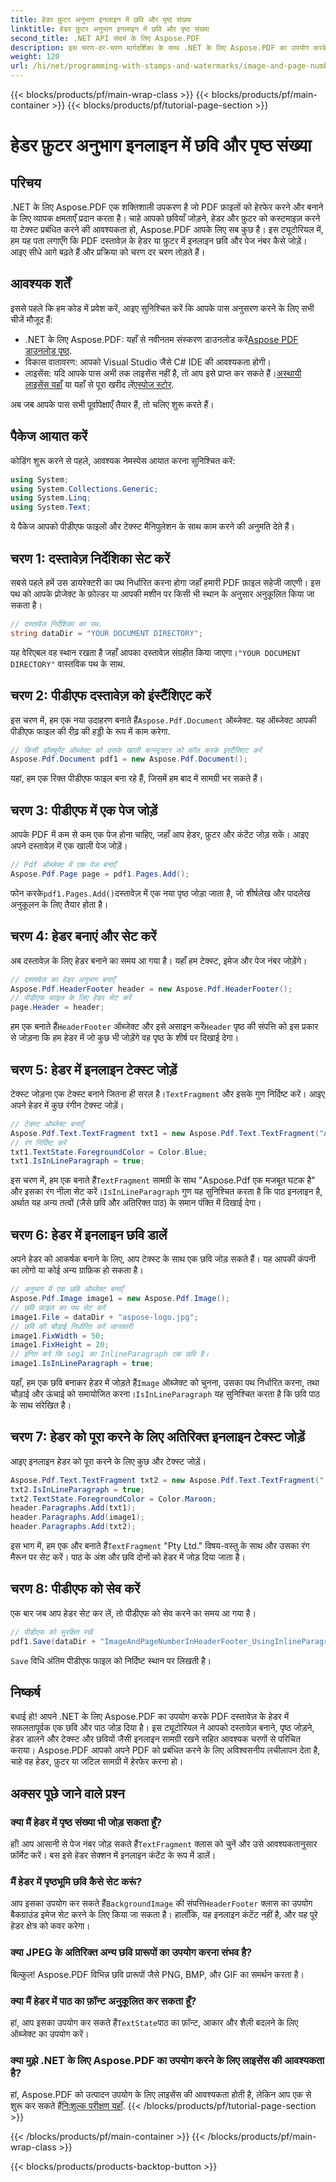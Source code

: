 ```yaml
---
title: हेडर फ़ुटर अनुभाग इनलाइन में छवि और पृष्ठ संख्या
linktitle: हेडर फ़ुटर अनुभाग इनलाइन में छवि और पृष्ठ संख्या
second_title: .NET API संदर्भ के लिए Aspose.PDF
description: इस चरण-दर-चरण मार्गदर्शिका के साथ .NET के लिए Aspose.PDF का उपयोग करके PDF के शीर्ष अनुभाग में इनलाइन छवि और पृष्ठ संख्या जोड़ना सीखें।
weight: 120
url: /hi/net/programming-with-stamps-and-watermarks/image-and-page-number-in-header-footer-section-inline/
---
```


{{< blocks/products/pf/main-wrap-class >}}
{{< blocks/products/pf/main-container >}}
{{< blocks/products/pf/tutorial-page-section >}}

# हेडर फ़ुटर अनुभाग इनलाइन में छवि और पृष्ठ संख्या

## परिचय

.NET के लिए Aspose.PDF एक शक्तिशाली उपकरण है जो PDF फ़ाइलों को हेरफेर करने और बनाने के लिए व्यापक क्षमताएँ प्रदान करता है। चाहे आपको छवियाँ जोड़ने, हेडर और फ़ुटर को कस्टमाइज़ करने या टेक्स्ट प्रबंधित करने की आवश्यकता हो, Aspose.PDF आपके लिए सब कुछ है। इस ट्यूटोरियल में, हम यह पता लगाएँगे कि PDF दस्तावेज़ के हेडर या फ़ुटर में इनलाइन छवि और पेज नंबर कैसे जोड़ें। आइए सीधे आगे बढ़ते हैं और प्रक्रिया को चरण दर चरण तोड़ते हैं।

## आवश्यक शर्तें

इससे पहले कि हम कोड में प्रवेश करें, आइए सुनिश्चित करें कि आपके पास अनुसरण करने के लिए सभी चीजें मौजूद हैं:

-  .NET के लिए Aspose.PDF: यहाँ से नवीनतम संस्करण डाउनलोड करें[Aspose PDF डाउनलोड पृष्ठ](https://releases.aspose.com/pdf/net/).
- विकास वातावरण: आपको Visual Studio जैसे C# IDE की आवश्यकता होगी।
-  लाइसेंस: यदि आपके पास अभी तक लाइसेंस नहीं है, तो आप इसे प्राप्त कर सकते हैं।[अस्थायी लाइसेंस यहाँ](https://purchase.aspose.com/temporary-license/) या यहाँ से पूरा खरीद लें[एस्पोज स्टोर](https://purchase.aspose.com/buy).

अब जब आपके पास सभी पूर्वापेक्षाएँ तैयार हैं, तो चलिए शुरू करते हैं।

## पैकेज आयात करें

कोडिंग शुरू करने से पहले, आवश्यक नेमस्पेस आयात करना सुनिश्चित करें:

```csharp
using System;
using System.Collections.Generic;
using System.Linq;
using System.Text;
```

ये पैकेज आपको पीडीएफ फाइलों और टेक्स्ट मैनिपुलेशन के साथ काम करने की अनुमति देते हैं।

## चरण 1: दस्तावेज़ निर्देशिका सेट करें

सबसे पहले हमें उस डायरेक्टरी का पथ निर्धारित करना होगा जहाँ हमारी PDF फ़ाइल सहेजी जाएगी। इस पथ को आपके प्रोजेक्ट के फ़ोल्डर या आपकी मशीन पर किसी भी स्थान के अनुसार अनुकूलित किया जा सकता है।

```csharp
// दस्तावेज़ निर्देशिका का पथ.
string dataDir = "YOUR DOCUMENT DIRECTORY";
```

 यह वेरिएबल वह स्थान रखता है जहाँ आपका दस्तावेज़ संग्रहीत किया जाएगा।`"YOUR DOCUMENT DIRECTORY"` वास्तविक पथ के साथ.

## चरण 2: पीडीएफ दस्तावेज़ को इंस्टैंशिएट करें

 इस चरण में, हम एक नया उदाहरण बनाते हैं`Aspose.Pdf.Document` ऑब्जेक्ट. यह ऑब्जेक्ट आपकी पीडीएफ फाइल की रीढ़ की हड्डी के रूप में काम करेगा.

```csharp
// किसी डॉक्यूमेंट ऑब्जेक्ट को उसके खाली कन्स्ट्रक्टर को कॉल करके इंस्टैंसिएट करें
Aspose.Pdf.Document pdf1 = new Aspose.Pdf.Document();
```

यहां, हम एक रिक्त पीडीएफ फाइल बना रहे हैं, जिसमें हम बाद में सामग्री भर सकते हैं।

## चरण 3: पीडीएफ में एक पेज जोड़ें

आपके PDF में कम से कम एक पेज होना चाहिए, जहाँ आप हेडर, फ़ुटर और कंटेंट जोड़ सकें। आइए अपने दस्तावेज़ में एक खाली पेज जोड़ें।

```csharp
// Pdf ऑब्जेक्ट में एक पेज बनाएँ
Aspose.Pdf.Page page = pdf1.Pages.Add();
```

 फोन करके`pdf1.Pages.Add()`दस्तावेज़ में एक नया पृष्ठ जोड़ा जाता है, जो शीर्षलेख और पादलेख अनुकूलन के लिए तैयार होता है।

## चरण 4: हेडर बनाएं और सेट करें

अब दस्तावेज़ के लिए हेडर बनाने का समय आ गया है। यहाँ हम टेक्स्ट, इमेज और पेज नंबर जोड़ेंगे।

```csharp
// दस्तावेज़ का हेडर अनुभाग बनाएँ
Aspose.Pdf.HeaderFooter header = new Aspose.Pdf.HeaderFooter();
// पीडीएफ फाइल के लिए हेडर सेट करें
page.Header = header;
```

 हम एक बनाते हैं`HeaderFooter` ऑब्जेक्ट और इसे असाइन करें`Header` पृष्ठ की संपत्ति को इस प्रकार से जोड़ना कि हम हेडर में जो कुछ भी जोड़ेंगे वह पृष्ठ के शीर्ष पर दिखाई देगा।

## चरण 5: हेडर में इनलाइन टेक्स्ट जोड़ें

 टेक्स्ट जोड़ना एक टेक्स्ट बनाने जितना ही सरल है।`TextFragment` और इसके गुण निर्दिष्ट करें। आइए अपने हेडर में कुछ रंगीन टेक्स्ट जोड़ें।

```csharp
// टेक्स्ट ऑब्जेक्ट बनाएँ
Aspose.Pdf.Text.TextFragment txt1 = new Aspose.Pdf.Text.TextFragment("Aspose.Pdf is a Robust component by");
// रंग निर्दिष्ट करें
txt1.TextState.ForegroundColor = Color.Blue;
txt1.IsInLineParagraph = true;
```

 इस चरण में, हम एक बनाते हैं`TextFragment` सामग्री के साथ "Aspose.Pdf एक मजबूत घटक है" और इसका रंग नीला सेट करें।`IsInLineParagraph` गुण यह सुनिश्चित करता है कि पाठ इनलाइन है, अर्थात यह अन्य तत्वों (जैसे छवि और अतिरिक्त पाठ) के समान पंक्ति में दिखाई देगा।

## चरण 6: हेडर में इनलाइन छवि डालें

अपने हेडर को आकर्षक बनाने के लिए, आप टेक्स्ट के साथ एक छवि जोड़ सकते हैं। यह आपकी कंपनी का लोगो या कोई अन्य ग्राफ़िक हो सकता है।

```csharp
// अनुभाग में एक छवि ऑब्जेक्ट बनाएँ
Aspose.Pdf.Image image1 = new Aspose.Pdf.Image();
// छवि फ़ाइल का पथ सेट करें
image1.File = dataDir + "aspose-logo.jpg";
// छवि की चौड़ाई निर्धारित करें जानकारी
image1.FixWidth = 50;
image1.FixHeight = 20;
// इंगित करें कि seg1 का InlineParagraph एक छवि है।
image1.IsInLineParagraph = true;
```

 यहाँ, हम एक छवि बनाकर हेडर में जोड़ते हैं`Image` ऑब्जेक्ट को चुनना, उसका पथ निर्धारित करना, तथा चौड़ाई और ऊंचाई को समायोजित करना।`IsInLineParagraph` यह सुनिश्चित करता है कि छवि पाठ के साथ संरेखित है।

## चरण 7: हेडर को पूरा करने के लिए अतिरिक्त इनलाइन टेक्स्ट जोड़ें

आइए इनलाइन हेडर को पूरा करने के लिए कुछ और टेक्स्ट जोड़ें।

```csharp
Aspose.Pdf.Text.TextFragment txt2 = new Aspose.Pdf.Text.TextFragment(" Pty Ltd.");
txt2.IsInLineParagraph = true;
txt2.TextState.ForegroundColor = Color.Maroon;
header.Paragraphs.Add(txt1);
header.Paragraphs.Add(image1);
header.Paragraphs.Add(txt2);
```

 इस भाग में, हम एक और बनाते हैं`TextFragment` "Pty Ltd." विषय-वस्तु के साथ और उसका रंग मैरून पर सेट करें। पाठ के अंश और छवि दोनों को हेडर में जोड़ दिया जाता है।

## चरण 8: पीडीएफ को सेव करें

एक बार जब आप हेडर सेट कर लें, तो पीडीएफ को सेव करने का समय आ गया है।

```csharp
// पीडीएफ को सुरक्षित रखें
pdf1.Save(dataDir + "ImageAndPageNumberInHeaderFooter_UsingInlineParagraph_out.pdf");
```

`Save` विधि अंतिम पीडीएफ फाइल को निर्दिष्ट स्थान पर लिखती है।

## निष्कर्ष

बधाई हो! आपने .NET के लिए Aspose.PDF का उपयोग करके PDF दस्तावेज़ के हेडर में सफलतापूर्वक एक छवि और पाठ जोड़ दिया है। इस ट्यूटोरियल ने आपको दस्तावेज़ बनाने, पृष्ठ जोड़ने, हेडर डालने और टेक्स्ट और छवियों जैसी इनलाइन सामग्री रखने सहित आवश्यक चरणों से परिचित कराया। Aspose.PDF आपको अपने PDF को प्रबंधित करने के लिए अविश्वसनीय लचीलापन देता है, चाहे वह हेडर, फ़ुटर या जटिल सामग्री में हेरफेर करना हो। 

## अक्सर पूछे जाने वाले प्रश्न

### क्या मैं हेडर में पृष्ठ संख्या भी जोड़ सकता हूँ?
 हाँ! आप आसानी से पेज नंबर जोड़ सकते हैं`TextFragment` क्लास को चुनें और उसे आवश्यकतानुसार फ़ॉर्मेट करें। बस इसे हेडर सेक्शन में इनलाइन कंटेंट के रूप में डालें।

### मैं हेडर में पृष्ठभूमि छवि कैसे सेट करूं?
 आप इसका उपयोग कर सकते हैं`BackgroundImage` की संपत्ति`HeaderFooter` क्लास का उपयोग बैकग्राउंड इमेज सेट करने के लिए किया जा सकता है। हालाँकि, यह इनलाइन कंटेंट नहीं है, और यह पूरे हेडर क्षेत्र को कवर करेगा।

### क्या JPEG के अतिरिक्त अन्य छवि प्रारूपों का उपयोग करना संभव है?
बिल्कुल! Aspose.PDF विभिन्न छवि प्रारूपों जैसे PNG, BMP, और GIF का समर्थन करता है।

### क्या मैं हेडर में पाठ का फ़ॉन्ट अनुकूलित कर सकता हूँ?
 हां, आप इसका उपयोग कर सकते हैं`TextState`पाठ का फ़ॉन्ट, आकार और शैली बदलने के लिए ऑब्जेक्ट का उपयोग करें।

### क्या मुझे .NET के लिए Aspose.PDF का उपयोग करने के लिए लाइसेंस की आवश्यकता है?
 हां, Aspose.PDF को उत्पादन उपयोग के लिए लाइसेंस की आवश्यकता होती है, लेकिन आप एक से शुरू कर सकते हैं[निःशुल्क परीक्षण यहाँ](https://releases.aspose.com/).
{{< /blocks/products/pf/tutorial-page-section >}}

{{< /blocks/products/pf/main-container >}}
{{< /blocks/products/pf/main-wrap-class >}}

{{< blocks/products/products-backtop-button >}}
